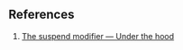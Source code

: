 


## References
1. [The suspend modifier — Under the hood](https://medium.com/androiddevelopers/the-suspend-modifier-under-the-hood-b7ce46af624f)
